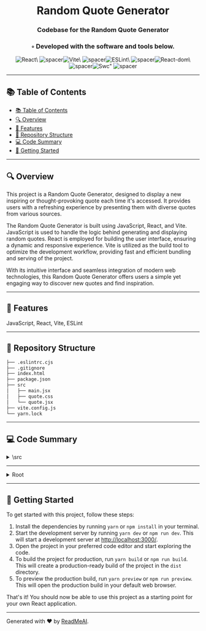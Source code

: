 
  <div align="center">
  <h1 align="center">Random Quote Generator</h1>
  <h3>Codebase for the Random Quote Generator</h3>
  <h3>◦ Developed with the software and tools below.</h3>
  <p align="center"><img src="https://img.shields.io/badge/-React-004E89?logo=React&style=flat-square" alt='React\' />
<img src="https://via.placeholder.com/1/0000/00000000" alt="spacer" /><img src="https://img.shields.io/badge/-Vite-004E89?logo=Vite&style=flat-square" alt='Vite\' />
<img src="https://via.placeholder.com/1/0000/00000000" alt="spacer" /><img src="https://img.shields.io/badge/-ESLint-004E89?logo=ESLint&style=flat-square" alt='ESLint\' />
<img src="https://via.placeholder.com/1/0000/00000000" alt="spacer" /><img src="https://img.shields.io/badge/-React%20dom-004E89?logo=React%20dom&style=flat-square" alt='React-dom\' />
<img src="https://via.placeholder.com/1/0000/00000000" alt="spacer" /><img src="https://img.shields.io/badge/-Swc-004E89?logo=Swc&style=flat-square" alt='Swc"' />
<img src="https://via.placeholder.com/1/0000/00000000" alt="spacer" />
  </p>
  </div>
  
  ---
  ## 📚 Table of Contents
  - [📚 Table of Contents](#-table-of-contents)
  - [🔍 Overview](#-overview)
  - [🌟 Features](#-features)
  - [📁 Repository Structure](#-repository-structure)
  - [💻 Code Summary](#-code-summary)
  - [🚀 Getting Started](#-getting-started)
  
  ---
  
  
  ## 🔍 Overview

 This project is a Random Quote Generator, designed to display a new inspiring or thought-provoking quote each time it's accessed. It provides users with a refreshing experience by presenting them with diverse quotes from various sources.

The Random Quote Generator is built using JavaScript, React, and Vite. JavaScript is used to handle the logic behind generating and displaying random quotes. React is employed for building the user interface, ensuring a dynamic and responsive experience. Vite is utilized as the build tool to optimize the development workflow, providing fast and efficient bundling and serving of the project.

With its intuitive interface and seamless integration of modern web technologies, this Random Quote Generator offers users a simple yet engaging way to discover new quotes and find inspiration.

---

## 🌟 Features

 JavaScript, React, Vite, ESLint

---

## 📁 Repository Structure

```sh
├── .eslintrc.cjs
├── .gitignore
├── index.html
├── package.json
├── src
│   ├── main.jsx
│   ├── quote.css
│   └── quote.jsx
├── vite.config.js
└── yarn.lock

```

---

## 💻 Code Summary

<details><summary>\src</summary>

| File | Summary |
| ---- | ------- |
| main.jsx |  The code renders a React component named Quote in the root element of the HTML document with ID root |
| quote.jsx |  The code defines a functional component called Quote that renders a QuoteBox component, which displays a random quote from an array of objects. The Quote component uses the useState hook to create a state variable quote and its setter function setQuote, with initial value obtained from quoteList. The Quote component also defines a function handleNewQuote to set a new quote by randomly selecting one from quoteList. |

</details>

---

<details><summary>Root</summary>

| File | Summary |
| ---- | ------- |
| vite.config.js |  The code defines a Vite configuration file that imports the React plugin and exports a default configuration object with the plugin added to the plugins array. |

</details>

---

## 🚀 Getting Started

 To get started with this project, follow these steps:<br>
1. Install the dependencies by running `yarn` or `npm install` in your terminal.
2. Start the development server by running `yarn dev` or `npm run dev`. This will start a development server at <http://localhost:3000/>.
3. Open the project in your preferred code editor and start exploring the code.
4. To build the project for production, run `yarn build` or `npm run build`. This will create a production-ready build of the project in the `dist` directory.
5. To preview the production build, run `yarn preview` or `npm run preview`. This will open the production build in your default web browser.

That's it! You should now be able to use this project as a starting point for your own React application.

---

Generated with ❤️ by [ReadMeAI](https://www.readmeai.co/).
